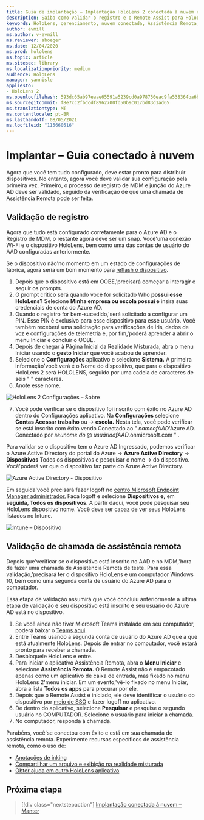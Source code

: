 ```yaml
---
title: Guia de implantação – Implantação HoloLens 2 conectada à nuvem em escala com o Remote Assist – Implantar
description: Saiba como validar o registro e o Remote Assist para HoloLens em uma rede conectada à nuvem.
keywords: HoloLens, gerenciamento, nuvem conectada, Assistência Remota, AAD, Azure AD, MDM, Mobile Gerenciamento de Dispositivos
author: evmill
ms.author: v-evmill
ms.reviewer: aboeger
ms.date: 12/04/2020
ms.prod: hololens
ms.topic: article
ms.sitesec: library
ms.localizationpriority: medium
audience: HoloLens
manager: yannisle
appliesto:
- HoloLens 2
ms.openlocfilehash: 593dc65ab97eaae65591a5239cd0a978750eac9fa538364ba6bbc7ef0a2a08a4
ms.sourcegitcommit: f8e7cc2fbdcdf8962700fd50b9c017bd83d1ad65
ms.translationtype: MT
ms.contentlocale: pt-BR
ms.lasthandoff: 08/05/2021
ms.locfileid: "115660516"
---
```

# <a name="deploy---cloud-connected-guide"></a>Implantar – Guia conectado à nuvem

Agora que você tem tudo configurado, deve estar pronto para distribuir dispositivos. No entanto, agora você deve validar sua configuração pela primeira vez. Primeiro, o processo de registro de MDM e junção do Azure AD deve ser validado, seguido da verificação de que uma chamada de Assistência Remota pode ser feita.

## <a name="enrollment-validation"></a>Validação de registro

Agora que tudo está configurado corretamente para o Azure AD e o Registro de MDM, o restante agora deve ser um snap. Você&#39;uma conexão Wi-Fi e o dispositivo HoloLens, bem como uma das contas de usuário do AAD configuradas anteriormente.

Se o dispositivo não&#39;no momento em um estado de configurações de fábrica, agora seria um bom momento para [reflash o dispositivo](/hololens/hololens-recovery#clean-reflash-the-device).

1. Depois que o dispositivo está em OOBE,&#39;precisará começar a interagir e seguir os prompts. 
1. O prompt crítico será quando você for solicitado Who **possui esse HoloLens?** Selecione **Minha empresa ou escola possui e** insira suas credenciais de conta do Azure AD.
1. Quando o registro for bem-sucedido,&#39;será solicitado a configurar um PIN. Esse PIN é exclusivo para esse dispositivo para esse usuário. Você também receberá uma solicitação para verificações de Íris, dados de voz e configurações de telemetria e, por fim,&#39;poderá aprender a abrir o menu Iniciar e concluir o OOBE.
1. Depois de chegar à Página Inicial da Realidade Misturada, abra o menu Iniciar usando o **gesto Iniciar** que você acabou de aprender.
1. Selecione o **Configurações** aplicativo e selecione **Sistema.** A primeira informação&#39;você verá é o Nome do dispositivo, que para o dispositivo HoloLens 2 será HOLOLENS, seguido por uma cadeia de caracteres de seis &quot; &quot; caracteres.
1. Anote esse nome.

![HoloLens 2 Configurações – Sobre](./images/hololens2-settings-about.jpg)

7. Você pode verificar se o dispositivo foi inscrito com êxito no Azure AD dentro do Configurações aplicativo. Na **Configurações** selecione **Contas Acessar trabalho** ou  ->  **escola.** Nesta tela, você pode verificar se está inscrito com êxito vendo Conectado ao &quot; _nameofAAD_&#39;Azure AD. Conectado por _seunome do_ @ _usuárioofAAD_.onmicrosoft.com &quot; .


Para validar se o dispositivo tem o Azure AD [](https://portal.azure.com/#home)Ingressado, podemos verificar o Azure Active Directory do portal do Azure  ->  **Azure Active Directory**  ->  **Dispositivos** Todos os dispositivos e pesquisar o nome  ->  do dispositivo. Você&#39;poderá ver que o dispositivo faz parte do Azure Active Directory.


![Azure Active Directory - Dispositivo](./images/aad-enrollment.png)

Em seguida&#39;você precisará fazer logoff no [centro Microsoft Endpoint Manager administrador.](https://endpoint.microsoft.com/#home) Faça logoff e selecione **Dispositivos e,** em **seguida, Todos os dispositivos**. A partir daqui, você pode pesquisar seu HoloLens dispositivo&#39;nome. Você deve ser capaz de ver seus HoloLens listados no Intune.

![Intune – Dispositivo](./images/endpoint-all-devices-enrolled.png)

## <a name="remote-assist-call-validation"></a>Validação de chamada de assistência remota

Depois que&#39;verificar se o dispositivo está inscrito no AAD e no MDM,&#39;hora de fazer uma chamada de Assistência Remota de teste. Para essa validação,&#39;precisará ter o dispositivo HoloLens e um computador Windows 10, bem como uma segunda conta de usuário do Azure AD para o computador.

Essa etapa de validação assumirá que você concluiu anteriormente a última etapa de validação e seu dispositivo está inscrito e seu usuário do Azure AD está no dispositivo.


1. Se você ainda não tiver Microsoft Teams instalado em seu computador, poderá baixar o [Teams aqui](https://www.microsoft.com/microsoft-365/microsoft-teams/download-app).
2. Entre Teams usando a segunda conta de usuário do Azure AD que a que está atualmente HoloLens. Depois de entrar no computador, você estará pronto para receber a chamada.
3. Desbloqueie HoloLens e entre.
4. Para iniciar o aplicativo Assistência Remota, abra o **Menu Iniciar** e selecione **Assistência Remota.** O Remote Assist não é empacotado apenas como um aplicativo de caixa de entrada, mas fixado no menu HoloLens 2&#39;menu iniciar. Em um evento,&#39;vê-lo fixado no menu Iniciar, abra a lista **Todos os apps** para procurar por ele.
5. Depois que o Remote Assist é iniciado, ele deve identificar o usuário do dispositivo por [meio de SSO](/azure/active-directory/manage-apps/what-is-single-sign-on) e fazer logoff no aplicativo.
6. De dentro do aplicativo, selecione **Pesquisar** e pesquise o segundo usuário no COMPUTADOR. Selecione o usuário para iniciar a chamada.
7. No computador, responda à chamada.

Parabéns, você&#39;se conectou com êxito e está em sua chamada de assistência remota. Experimente recursos específicos de assistência remota, como o uso de:

- [Anotações de inking](/dynamics365/mixed-reality/remote-assist/add-annotations-hololens)
- [Compartilhar um arquivo e exibição na realidade misturada](/dynamics365/mixed-reality/remote-assist/display-save-files)
- [Obter ajuda em outro HoloLens aplicativo](/dynamics365/mixed-reality/remote-assist/get-help-hololens-app-hololens)

## <a name="next-step"></a>Próxima etapa

> [!div class="nextstepaction"]
> [Implantação conectada à nuvem – Manter](hololens2-cloud-connected-maintain.md)